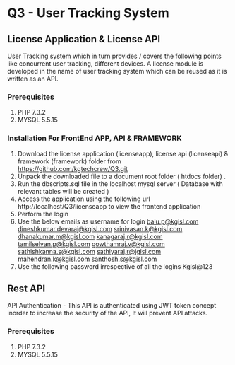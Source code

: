 # Q3 - User Tracking System

## License Application & License API

User Tracking system which in turn provides / covers the following points like concurrent user tracking, different devices.
A license module is developed in the name of user tracking system which can be reused as it is written as an API.  

### Prerequisites

1. PHP 7.3.2
2. MYSQL 5.5.15

### Installation For FrontEnd APP, API & FRAMEWORK

1. Download the license application (licenseapp), license api (licenseapi) & framework (framework) folder from https://github.com/kgtechcrew/Q3.git
2. Unpack the downloaded file to a document root folder ( htdocs folder) .
3. Run the dbscripts.sql file in the localhost mysql server ( Database with relevant tables will be created )
4. Access the application using the following url http://localhost/Q3/licenseapp to view the frontend application
5. Perform the login
6. Use the below emails as username for login
     balu.p@kgisl.com
     dineshkumar.devaraj@kgisl.com
     srinivasan.k@kgisl.com
     dhanakumar.m@kgisl.com
     kanagaraj.r@kgisl.com
     tamilselvan.p@kgisl.com
     gowthamraj.v@kgisl.com
     sathishkanna.s@kgisl.com
     sathiyaraj.r@jgisl.com
     mahendran.k@kgisl.com
     santhosh.s@kgisl.com
7. Use the following password irrespective of all the logins Kgisl@123

## Rest API
API Authentication - This API is authenticated using JWT token concept inorder to increase the security of the API, It will prevent API attacks.

### Prerequisites

1. PHP 7.3.2
2. MYSQL 5.5.15
